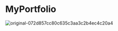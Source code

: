 # MyPortfolio

![original-072d857cc80c635c3aa3c2b4ec4c20a4](https://github.com/rafsanopi/MyPortfolio/assets/45880457/3d9dd554-6bfc-4770-8d43-e28df9ec99b3)

